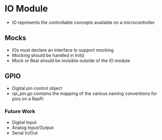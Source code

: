 # IO Module

- IO represents the controllable concepts available on a microcontroller

## Mocks

- IOs must declare an interface to support mocking
- Mocking should be handled in Init()
- Mock or Real should be invisible outside of the IO module

## GPIO

- Digital pin control object
- rpi_pin.go contains the mapping of the various naming conventions for pins on a RasPi

### Future Work

- Digital Input
- Analog Input/Output
- Serial In/Out
